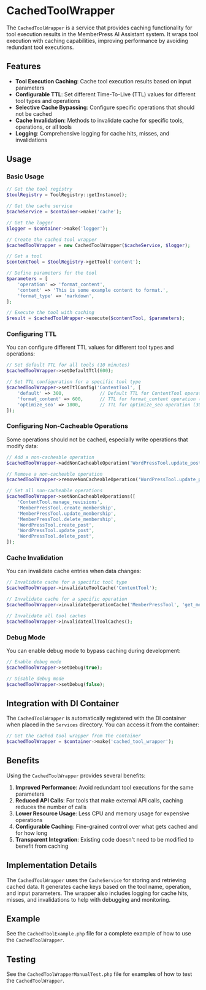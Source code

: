 # CachedToolWrapper

The `CachedToolWrapper` is a service that provides caching functionality for tool execution results in the MemberPress AI Assistant system. It wraps tool execution with caching capabilities, improving performance by avoiding redundant tool executions.

## Features

- **Tool Execution Caching**: Cache tool execution results based on input parameters
- **Configurable TTL**: Set different Time-To-Live (TTL) values for different tool types and operations
- **Selective Cache Bypassing**: Configure specific operations that should not be cached
- **Cache Invalidation**: Methods to invalidate cache for specific tools, operations, or all tools
- **Logging**: Comprehensive logging for cache hits, misses, and invalidations

## Usage

### Basic Usage

```php
// Get the tool registry
$toolRegistry = ToolRegistry::getInstance();

// Get the cache service
$cacheService = $container->make('cache');

// Get the logger
$logger = $container->make('logger');

// Create the cached tool wrapper
$cachedToolWrapper = new CachedToolWrapper($cacheService, $logger);

// Get a tool
$contentTool = $toolRegistry->getTool('content');

// Define parameters for the tool
$parameters = [
    'operation' => 'format_content',
    'content' => 'This is some example content to format.',
    'format_type' => 'markdown',
];

// Execute the tool with caching
$result = $cachedToolWrapper->execute($contentTool, $parameters);
```

### Configuring TTL

You can configure different TTL values for different tool types and operations:

```php
// Set default TTL for all tools (10 minutes)
$cachedToolWrapper->setDefaultTtl(600);

// Set TTL configuration for a specific tool type
$cachedToolWrapper->setTtlConfig('ContentTool', [
    'default' => 300,             // Default TTL for ContentTool operations (5 minutes)
    'format_content' => 600,      // TTL for format_content operation (10 minutes)
    'optimize_seo' => 1800,       // TTL for optimize_seo operation (30 minutes)
]);
```

### Configuring Non-Cacheable Operations

Some operations should not be cached, especially write operations that modify data:

```php
// Add a non-cacheable operation
$cachedToolWrapper->addNonCacheableOperation('WordPressTool.update_post');

// Remove a non-cacheable operation
$cachedToolWrapper->removeNonCacheableOperation('WordPressTool.update_post');

// Set all non-cacheable operations
$cachedToolWrapper->setNonCacheableOperations([
    'ContentTool.manage_revisions',
    'MemberPressTool.create_membership',
    'MemberPressTool.update_membership',
    'MemberPressTool.delete_membership',
    'WordPressTool.create_post',
    'WordPressTool.update_post',
    'WordPressTool.delete_post',
]);
```

### Cache Invalidation

You can invalidate cache entries when data changes:

```php
// Invalidate cache for a specific tool type
$cachedToolWrapper->invalidateToolCache('ContentTool');

// Invalidate cache for a specific operation
$cachedToolWrapper->invalidateOperationCache('MemberPressTool', 'get_membership');

// Invalidate all tool caches
$cachedToolWrapper->invalidateAllToolCaches();
```

### Debug Mode

You can enable debug mode to bypass caching during development:

```php
// Enable debug mode
$cachedToolWrapper->setDebug(true);

// Disable debug mode
$cachedToolWrapper->setDebug(false);
```

## Integration with DI Container

The `CachedToolWrapper` is automatically registered with the DI container when placed in the `Services` directory. You can access it from the container:

```php
// Get the cached tool wrapper from the container
$cachedToolWrapper = $container->make('cached_tool_wrapper');
```

## Benefits

Using the `CachedToolWrapper` provides several benefits:

1. **Improved Performance**: Avoid redundant tool executions for the same parameters
2. **Reduced API Calls**: For tools that make external API calls, caching reduces the number of calls
3. **Lower Resource Usage**: Less CPU and memory usage for expensive operations
4. **Configurable Caching**: Fine-grained control over what gets cached and for how long
5. **Transparent Integration**: Existing code doesn't need to be modified to benefit from caching

## Implementation Details

The `CachedToolWrapper` uses the `CacheService` for storing and retrieving cached data. It generates cache keys based on the tool name, operation, and input parameters. The wrapper also includes logging for cache hits, misses, and invalidations to help with debugging and monitoring.

## Example

See the `CachedToolExample.php` file for a complete example of how to use the `CachedToolWrapper`.

## Testing

See the `CachedToolWrapperManualTest.php` file for examples of how to test the `CachedToolWrapper`.